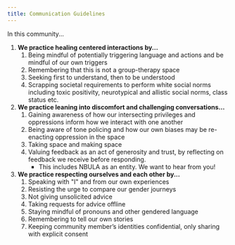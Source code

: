 ```yaml
---
title: Communication Guidelines
---
```


In this community...
1. **We practice healing centered interactions by...**
   1. Being mindful of potentially triggering language and actions and be mindful of our own triggers
   2. Remembering that this is not a group-therapy space
   3. Seeking first to understand, then to be understood
   4. Scrapping societal requirements to perform white social norms including toxic positivity, neurotypical and allistic social norms, class status etc.
2. **We practice leaning into discomfort and challenging conversations...**
   1. Gaining awareness of how our intersecting privileges and oppressions inform how we interact with one another
   2. Being aware of tone policing and how our own biases may be re-enacting oppression in the space
   3. Taking space and making space
   4. Valuing feedback as an act of generosity and trust, by reflecting on feedback we receive before responding.
      - This includes NBULA as an entity. We want to hear from you!
3. **We practice respecting ourselves and each other by...**
   1. Speaking with "I" and from our own experiences
   2. Resisting the urge to compare our gender journeys
   3. Not giving unsolicited advice
   4. Taking requests for advice offline
   5. Staying mindful of pronouns and other gendered language
   6. Remembering to tell our own stories
   7. Keeping community member’s identities confidential, only sharing with explicit consent
